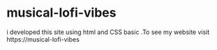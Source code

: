 # musical-lofi-vibes
i developed this site using html and CSS basic .To see my website visit https://musical-lofi-vibes
